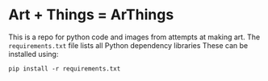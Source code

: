 # Art + Things = ArThings
This is a repo for python code and images from attempts at making art.
The `requirements.txt` file lists all Python dependency libraries
These can be installed using:

```
pip install -r requirements.txt
```
